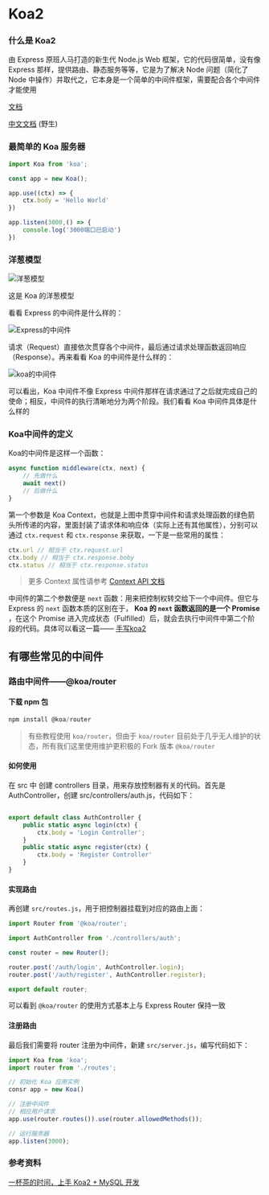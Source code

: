 # Koa2



### 什么是 Koa2

由 Express 原班人马打造的新生代 Node.js Web 框架，它的代码很简单，没有像 Express 那样，提供路由、静态服务等等，它是为了解决 Node 问题（简化了 Node 中操作）并取代之，它本身是一个简单的中间件框架，需要配合各个中间件才能使用

[文档](https://koajs.com/)

[中文文档](https://koa.bootcss.com/) (野生)



### 最简单的 Koa 服务器

```javascript
import Koa from 'koa';

const app = new Koa();

app.use((ctx) => {
    ctx.body = 'Hello World'
})

app.listen(3000,() => {
    console.log('3000端口已启动')
})
```



### 洋葱模型

![洋葱模型](https://i.loli.net/2021/08/22/HBG3YuUs6Pn48AO.png)

这是 Koa 的洋葱模型

看看 Express 的中间件是什么样的：

![Express的中间件](https://i.loli.net/2021/08/22/hMleGoU2NwQtYqO.png)

请求（Request）直接依次贯穿各个中间件，最后通过请求处理函数返回响应（Response）。再来看看 Koa 的中间件是什么样的：

![koa的中间件](https://i.loli.net/2021/08/22/clE2NI1svCihqQm.png)

可以看出，Koa 中间件不像 Express 中间件那样在请求通过了之后就完成自己的使命；相反，中间件的执行清晰地分为两个阶段。我们看看 Koa 中间件具体是什么样的

### Koa中间件的定义

Koa的中间件是这样一个函数：

```javascript
async function middleware(ctx, next) {
    // 先做什么
    await next()
    // 后做什么
}
```

第一个参数是 Koa Context，也就是上图中贯穿中间件和请求处理函数的绿色箭头所传递的内容，里面封装了请求体和响应体（实际上还有其他属性），分别可以通过 `ctx.request` 和 `ctx.response` 来获取，一下是一些常用的属性：

```javascript
ctx.url // 相当于 ctx.request.url
ctx.body // 相当于 ctx.response.boby
ctx.status // 相当于 ctx.response.status
```

> 更多 Context 属性请参考 [Context API 文档](https://github.com/koajs/koa/blob/master/docs/api/context.md)

中间件的第二个参数便是 `next` 函数：用来把控制权转交给下一个中间件。但它与 Express 的 `next` 函数本质的区别在于， **Koa 的 `next` 函数返回的是一个 Promise** ，在这个 Promise 进入完成状态（Fulfilled）后，就会去执行中间件中第二个阶段的代码。具体可以看这一篇—— [手写koa2](./手写koa2.md)

## 有哪些常见的中间件

### 路由中间件——@koa/router

#### 下载 npm 包

```javascript
npm install @koa/router
```

> 有些教程使用 `koa/router`，但由于 `koa/router` 目前处于几乎无人维护的状态，所有我们这里使用维护更积极的 Fork 版本 `@koa/router`

#### 如何使用

在 src 中 创建 controllers 目录，用来存放控制器有关的代码。首先是 AuthController，创建 src/controllers/auth.js，代码如下：

```javascript

export default class AuthController {
    public static async login(ctx) {
        ctx.body = 'Login Controller';
    }
    public static async register(ctx) {
        ctx.body = 'Register Controller'
    }
}
```

#### 实现路由

再创建 `src/routes.js`，用于把控制器挂载到对应的路由上面：

```javascript
import Router from '@koa/router';

import AuthController from './controllers/auth';

const router = new Router();

router.post('/auth/login', AuthController.login);
router.post('/auth/register', AuthController.register);

export default router;
```

可以看到 `@koa/router` 的使用方式基本上与 Express Router 保持一致

#### 注册路由

最后我们需要将 router 注册为中间件，新建 `src/server.js`，编写代码如下：

```javascript
import Koa from 'koa';
import router from './routes';

// 初始化 Koa 应用实例
consr app = new Koa()

// 注册中间件
// 相应用户请求
app.use(router.routes()).use(router.allowedMethods());

// 运行服务器
app.listen(3000);
```









### 参考资料

[一杯茶的时间，上手 Koa2 + MySQL 开发](https://tuture.co/2020/05/22/fac8401/)